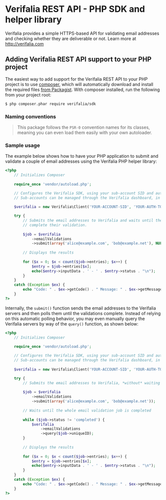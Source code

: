 Verifalia REST API - PHP SDK and helper library
================================================

Verifalia provides a simple HTTPS-based API for validating email addresses and checking whether they are deliverable or not. Learn more at http://verifalia.com

## Adding Verifalia REST API support to your PHP project ##

The easiest way to add support for the Verifalia REST API to your PHP project is to use [composer](http://getcomposer.org), which will automatically download and install the required files [from Packagist](http://packagist.org/packages/verifalia/sdk). With composer installed, run the following from your project root:

```bash
$ php composer.phar require verifalia/sdk
```

### Naming conventions ###

> This package follows the `PSR-0` convention names for its classes, meaning you can even load them easily with your own autoloader.

### Sample usage ###

The example below shows how to have your PHP application to submit and validate a couple of email addresses using the Verifalia PHP helper library:

```php
<?php
	// Initializes Composer
	
	require_once 'vendor/autoload.php';

	// Configures the Verifalia SDK, using your sub-account SID and auth token.
	// Sub-accounts can be managed through the Verifalia dashboard, in the clients area.
	
	$verifalia = new Verifalia\Client('YOUR-ACCOUNT-SID', 'YOUR-AUTH-TOKEN');

	try {
		// Submits the email addresses to Verifalia and waits until the engine
		// complete their validation.
	
		$job = $verifalia
			->emailValidations
			->submit(array('alice@example.com', 'bob@example.net'), NULL);
		
		// Displays the results
		
		for ($x = 0; $x < count($job->entries); $x++) {
			$entry = $job->entries[$x];
			echo($entry->inputData . ' - ' . $entry->status . "\n");
		}
	}
	catch (Exception $ex) {
		echo "Code: " . $ex->getCode() . " Message: " . $ex->getMessage();
	}
?>
```

Internally, the `submit()` function sends the email addresses to the Verifalia servers and then polls them until the validations complete.
Instead of relying on this automatic polling behavior, you may even manually query the Verifalia servers by way of the `query()` function, as shown below:

```php
<?php
	// Initializes Composer
	
	require_once 'vendor/autoload.php';

	// Configures the Verifalia SDK, using your sub-account SID and auth token.
	// Sub-accounts can be managed through the Verifalia dashboard, in the clients area.
	
	$verifalia = new Verifalia\Client('YOUR-ACCOUNT-SID', 'YOUR-AUTH-TOKEN');

	try {
		// Submits the email addresses to Verifalia, *without* waiting for their validation
	
		$job = $verifalia
			->emailValidations
			->submit(array('alice@example.com', 'bob@example.net'));
		
		// Waits until the whole email validation job is completed
		
		while ($job->status != 'completed') {
			$verifalia
				->emailValidations
				->query($job->uniqueID);
		}
		
		// Displays the results
		
		for ($x = 0; $x < count($job->entries); $x++) {
			$entry = $job->entries[$x];
			echo($entry->inputData . ' - ' . $entry->status . "\n");
		}
	}
	catch (Exception $ex) {
		echo "Code: " . $ex->getCode() . " Message: " . $ex->getMessage();
	}
?>
```
